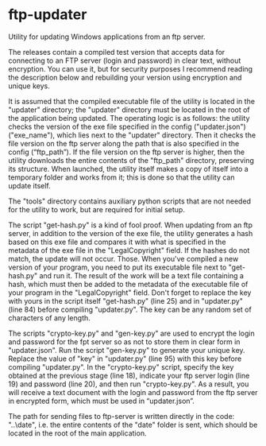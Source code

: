 # ftp-updater
Utility for updating Windows applications from an ftp server.

The releases contain a compiled test version that accepts data for connecting to an FTP server (login and password) in clear text, without encryption. You can use it, but for security purposes I recommend reading the description below and rebuilding your version using encryption and unique keys.

It is assumed that the compiled executable file of the utility is located in the "updater" directory; the "updater" directory must be located in the root of the application being updated. 
The operating logic is as follows: the utility checks the version of the exe file specified in the config ("updater.json") ("exe_name"), which lies next to the "updater" directory. Then it checks the file version on the ftp server along the path that is also specified in the config (“ftp_path”). If the file version on the ftp server is higher, then the utility downloads the entire contents of the "ftp_path" directory, preserving its structure. 
When launched, the utility itself makes a copy of itself into a temporary folder and works from it; this is done so that the utility can update itself.

The "tools" directory contains auxiliary python scripts that are not needed for the utility to work, but are required for initial setup.

The script "get-hash.py" is a kind of fool proof. When updating from an ftp server, in addition to the version of the exe file, the utility generates a hash based on this exe file and compares it with what is specified in the metadata of the exe file in the "LegalCopyright" field. If the hashes do not match, the update will not occur. Those. When you've compiled a new version of your program, you need to put its executable file next to "get-hash.py" and run it. The result of the work will be a text file containing a hash, which must then be added to the metadata of the executable file of your program in the "LegalCopyright" field. Don't forget to replace the key with yours in the script itself "get-hash.py" (line 25) and in "updater.py" (line 84) before compiling "updater.py". The key can be any random set of characters of any length.

The scripts "crypto-key.py" and "gen-key.py" are used to encrypt the login and password for the fpt server so as not to store them in clear form in "updater.json".
Run the script "gen-key.py" to generate your unique key. Replace the value of "key" in "updater.py" (line 95) with this key before compiling "updater.py". In the "crypto-key.py" script, specify the key obtained at the previous stage (line 18), indicate your ftp server login (line 19) and password (line 20), and then run "crypto-key.py". As a result, you will receive a text document with the login and password from the ftp server in encrypted form, which must be used in “updater.json”.

The path for sending files to ftp-server is written directly in the code: "..\\date", i.e. the entire contents of the "date" folder is sent, which should be located in the root of the main application.
